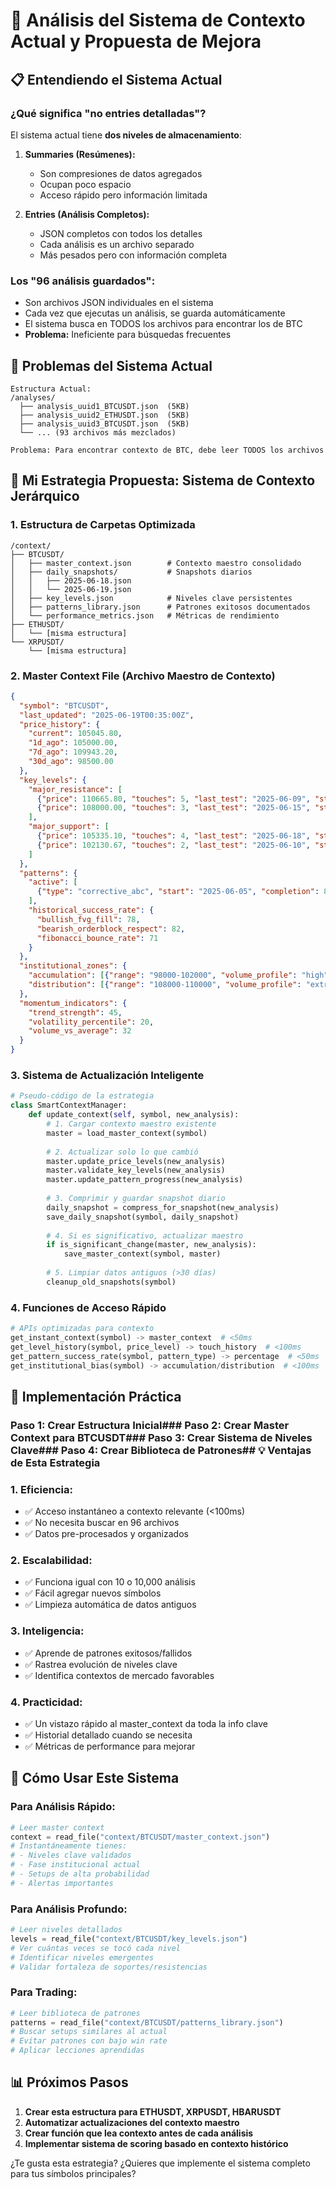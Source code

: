 # 🧠 Análisis del Sistema de Contexto Actual y Propuesta de Mejora

## 📋 **Entendiendo el Sistema Actual**

### **¿Qué significa "no entries detalladas"?**

El sistema actual tiene **dos niveles de almacenamiento**:

1. **Summaries (Resúmenes):** 
   - Son compresiones de datos agregados
   - Ocupan poco espacio
   - Acceso rápido pero información limitada

2. **Entries (Análisis Completos):**
   - JSON completos con todos los detalles
   - Cada análisis es un archivo separado
   - Más pesados pero con información completa

### **Los "96 análisis guardados":**
- Son archivos JSON individuales en el sistema
- Cada vez que ejecutas un análisis, se guarda automáticamente
- El sistema busca en TODOS los archivos para encontrar los de BTC
- **Problema:** Ineficiente para búsquedas frecuentes

## 🚨 **Problemas del Sistema Actual**

```
Estructura Actual:
/analyses/
  ├── analysis_uuid1_BTCUSDT.json  (5KB)
  ├── analysis_uuid2_ETHUSDT.json  (5KB)
  ├── analysis_uuid3_BTCUSDT.json  (5KB)
  └── ... (93 archivos más mezclados)

Problema: Para encontrar contexto de BTC, debe leer TODOS los archivos
```

## 🎯 **Mi Estrategia Propuesta: Sistema de Contexto Jerárquico**

### **1. Estructura de Carpetas Optimizada**

```
/context/
├── BTCUSDT/
│   ├── master_context.json        # Contexto maestro consolidado
│   ├── daily_snapshots/           # Snapshots diarios
│   │   ├── 2025-06-18.json
│   │   └── 2025-06-19.json
│   ├── key_levels.json            # Niveles clave persistentes
│   ├── patterns_library.json      # Patrones exitosos documentados
│   └── performance_metrics.json   # Métricas de rendimiento
├── ETHUSDT/
│   └── [misma estructura]
└── XRPUSDT/
    └── [misma estructura]
```

### **2. Master Context File (Archivo Maestro de Contexto)**

```json
{
  "symbol": "BTCUSDT",
  "last_updated": "2025-06-19T00:35:00Z",
  "price_history": {
    "current": 105045.80,
    "1d_ago": 105000.00,
    "7d_ago": 109943.20,
    "30d_ago": 98500.00
  },
  "key_levels": {
    "major_resistance": [
      {"price": 110665.80, "touches": 5, "last_test": "2025-06-09", "strength": 95},
      {"price": 108000.00, "touches": 3, "last_test": "2025-06-15", "strength": 85}
    ],
    "major_support": [
      {"price": 105335.10, "touches": 4, "last_test": "2025-06-18", "strength": 90},
      {"price": 102130.67, "touches": 2, "last_test": "2025-06-10", "strength": 80}
    ]
  },
  "patterns": {
    "active": [
      {"type": "corrective_abc", "start": "2025-06-05", "completion": 85}
    ],
    "historical_success_rate": {
      "bullish_fvg_fill": 78,
      "bearish_orderblock_respect": 82,
      "fibonacci_bounce_rate": 71
    }
  },
  "institutional_zones": {
    "accumulation": [{"range": "98000-102000", "volume_profile": "high"}],
    "distribution": [{"range": "108000-110000", "volume_profile": "extreme"}]
  },
  "momentum_indicators": {
    "trend_strength": 45,
    "volatility_percentile": 20,
    "volume_vs_average": 32
  }
}
```

### **3. Sistema de Actualización Inteligente**

```python
# Pseudo-código de la estrategia
class SmartContextManager:
    def update_context(self, symbol, new_analysis):
        # 1. Cargar contexto maestro existente
        master = load_master_context(symbol)
        
        # 2. Actualizar solo lo que cambió
        master.update_price_levels(new_analysis)
        master.validate_key_levels(new_analysis)
        master.update_pattern_progress(new_analysis)
        
        # 3. Comprimir y guardar snapshot diario
        daily_snapshot = compress_for_snapshot(new_analysis)
        save_daily_snapshot(symbol, daily_snapshot)
        
        # 4. Si es significativo, actualizar maestro
        if is_significant_change(master, new_analysis):
            save_master_context(symbol, master)
            
        # 5. Limpiar datos antiguos (>30 días)
        cleanup_old_snapshots(symbol)
```

### **4. Funciones de Acceso Rápido**

```python
# APIs optimizadas para contexto
get_instant_context(symbol) -> master_context  # <50ms
get_level_history(symbol, price_level) -> touch_history  # <100ms
get_pattern_success_rate(symbol, pattern_type) -> percentage  # <50ms
get_institutional_bias(symbol) -> accumulation/distribution  # <100ms
```

## 🚀 **Implementación Práctica**

### **Paso 1: Crear Estructura Inicial**### **Paso 2: Crear Master Context para BTCUSDT**### **Paso 3: Crear Sistema de Niveles Clave**### **Paso 4: Crear Biblioteca de Patrones**## 💡 **Ventajas de Esta Estrategia**

### **1. Eficiencia:**
- ✅ Acceso instantáneo a contexto relevante (<100ms)
- ✅ No necesita buscar en 96 archivos
- ✅ Datos pre-procesados y organizados

### **2. Escalabilidad:**
- ✅ Funciona igual con 10 o 10,000 análisis
- ✅ Fácil agregar nuevos símbolos
- ✅ Limpieza automática de datos antiguos

### **3. Inteligencia:**
- ✅ Aprende de patrones exitosos/fallidos
- ✅ Rastrea evolución de niveles clave
- ✅ Identifica contextos de mercado favorables

### **4. Practicidad:**
- ✅ Un vistazo rápido al master_context da toda la info clave
- ✅ Historial detallado cuando se necesita
- ✅ Métricas de performance para mejorar

## 🚀 **Cómo Usar Este Sistema**

### **Para Análisis Rápido:**
```python
# Leer master context
context = read_file("context/BTCUSDT/master_context.json")
# Instantáneamente tienes:
# - Niveles clave validados
# - Fase institucional actual
# - Setups de alta probabilidad
# - Alertas importantes
```

### **Para Análisis Profundo:**
```python
# Leer niveles detallados
levels = read_file("context/BTCUSDT/key_levels.json")
# Ver cuántas veces se tocó cada nivel
# Identificar niveles emergentes
# Validar fortaleza de soportes/resistencias
```

### **Para Trading:**
```python
# Leer biblioteca de patrones
patterns = read_file("context/BTCUSDT/patterns_library.json")
# Buscar setups similares al actual
# Evitar patrones con bajo win rate
# Aplicar lecciones aprendidas
```

## 📊 **Próximos Pasos**

1. **Crear esta estructura para ETHUSDT, XRPUSDT, HBARUSDT**
2. **Automatizar actualizaciones del contexto maestro**
3. **Crear función que lea contexto antes de cada análisis**
4. **Implementar sistema de scoring basado en contexto histórico**

¿Te gusta esta estrategia? ¿Quieres que implemente el sistema completo para tus símbolos principales?